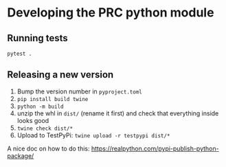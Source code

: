 # Developing the PRC python module

## Running tests

`pytest .`

## Releasing a new version

1. Bump the version number in `pyproject.toml`
1. `pip install build twine`
1. `python -m build`
1. unzip the whl in `dist/` (rename it first) and check that everything inside looks good
1. `twine check dist/*`
1. Upload to TestPyPi: `twine upload -r testpypi dist/*`

A nice doc on how to do this:
https://realpython.com/pypi-publish-python-package/
